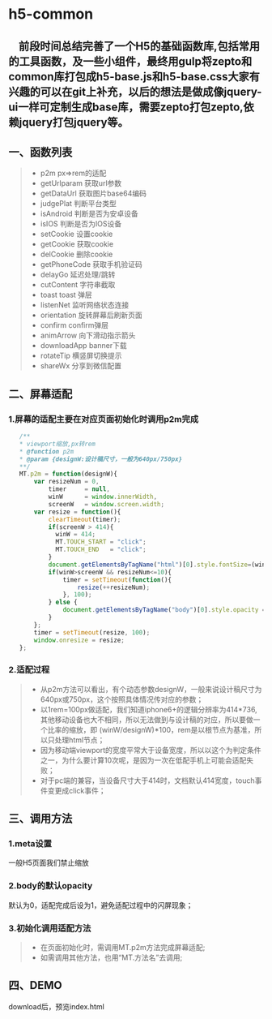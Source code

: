 # h5-common

&nbsp;&nbsp;&nbsp;&nbsp;前段时间总结完善了一个H5的基础函数库,包括常用的工具函数，及一些小组件，最终用gulp将zepto和common库打包成h5-base.js和h5-base.css大家有兴趣的可以在git上补充，以后的想法是做成像jquery-ui一样可定制生成base库，需要zepto打包zepto,依赖jquery打包jquery等。
----------------
## 一、函数列表

> * p2m                        px=>rem的适配
> * getUrlparam           获取url参数
> * getDataUrl              获取图片base64编码
> * judgePlat                判断平台类型
> * isAndroid                判断是否为安卓设备
> * isIOS                      判断是否为IOS设备
> * setCookie               设置cookie
> * getCookie               获取cookie
> * delCookie               删除cookie
> * getPhoneCode       获取手机验证码
> * delayGo                  延迟处理/跳转
> * cutContent              字符串截取
> * toast toast               弹层
> * listenNet                 监听网络状态连接
> * orientation              旋转屏幕后刷新页面
> * confirm                   confirm弹层
> * animArrow             向下滑动指示箭头
> * downloadApp         banner下载
> * rotateTip                横竖屏切换提示
> * shareWx                分享到微信配置

## 二、屏幕适配
### 1.屏幕的适配主要在对应页面初始化时调用p2m完成
```javascript
   /**
   * viewport缩放,px转rem
   * @function p2m
   * @param {designW:设计稿尺寸，一般为640px/750px}
   **/
   MT.p2m = function(designW){
       var resizeNum = 0,
           timer     = null,
           winW      = window.innerWidth,
           screenW   = window.screen.width;
       var resize = function(){
           clearTimeout(timer);
           if(screenW > 414){
             winW = 414;
             MT.TOUCH_START = "click";
             MT.TOUCH_END   = "click";
           }
           document.getElementsByTagName("html")[0].style.fontSize=(winW/designW)*100+"px";
           if(winW>screenW && resizeNum<=10){
               timer = setTimeout(function(){
                   resize(++resizeNum);
               }, 100);
           } else {
               document.getElementsByTagName("body")[0].style.opacity = 1;
           }
       };
       timer = setTimeout(resize, 100);
       window.onresize = resize;
   };
```

### 2.适配过程
> * 从p2m方法可以看出，有个动态参数designW，一般来说设计稿尺寸为640px或750px，这个按照具体情况传对应的参数；
> * 以1rem=100px做适配，我们知道iphone6+的逻辑分辨率为414*736,其他移动设备也大不相同，所以无法做到与设计稿的对应，所以要做一个比率的缩放，即      (winW/designW)*100，rem是以根节点为基准，所以只处理html节点；
> * 因为移动端viewport的宽度平常大于设备宽度，所以以这个为判定条件之一，为什么要计算10次呢，是因为一次在低配手机上可能会适配失败；
> * 对于pc端的兼容，当设备尺寸大于414时，文档默认414宽度，touch事件变更成click事件；

## 三、调用方法

### 1.meta设置
一般H5页面我们禁止缩放
<meta content="width=device-width,initial-scale=1.0,maximum-scale=1.0,user-scalable=no" name="viewport">

### 2.body的默认opacity
默认为0，适配完成后设为1，避免适配过程中的闪屏现象；

### 3.初始化调用适配方法
> * 在页面初始化时，需调用MT.p2m方法完成屏幕适配;
> * 如需调用其他方法，也用“MT.方法名”去调用;

## 四、DEMO
download后，预览index.html
